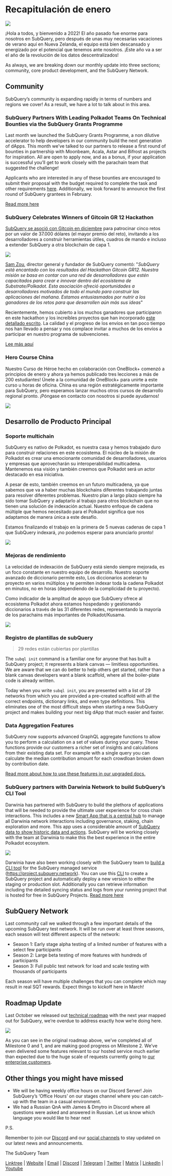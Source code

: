 # Recapitulación de enero

![](https://miro.medium.com/max/1400/1*2IMAaY-YYyAdl7YfZqHTAg.png)

¡Hola a todos, y bienvenido a 2022! El año pasado fue enorme para nosotros en SubQuery, pero después de unas muy necesarias vacaciones de verano aquí en Nueva Zelanda, el equipo está bien descansado y energizado por el potencial que tenemos ante nosotros. ¡Este año va a ser el año de la revolución de los datos descentralizados!

As always, we are breaking down our monthly update into three sections; community, core product development, and the SubQuery Network.

## Community

SubQuery’s community is expanding rapidly in terms of numbers and regions we cover! As a result, we have a lot to talk about in this area.

### SubQuery Partners With Leading Polkadot Teams On Technical Bounties via the SubQuery Grants Programme

Last month we launched the SubQuery Grants Programme, a non dilutive accelerator to help developers in our community build the next generation of dApps. This month we’ve talked to our partners to release a first round of bounties in partnership with Moonbeam, Acala, Astar and Bifrost as projects for inspiration. All are open to apply now, and as a bonus, if your application is successful you’ll get to work closely with the parachain team that suggested the challenge!

Applicants who are interested in any of these bounties are encouraged to submit their proposal with the budget required to complete the task and other requirements [here](https://docs.google.com/forms/d/e/1FAIpQLSfmMazkebKwNTWThBkVGaxf2Bg8s4aWZ0ZhwiMCtc9kv4sJHQ/viewform). Additionally, we look forward to announce the first round of SubQuery grantees in February.

[Read more here](https://subquery.medium.com/subquery-partners-with-leading-polkadot-teams-on-technical-bounties-via-the-subquery-grants-d40453788435)

### SubQuery Celebrates Winners of Gitcoin GR 12 Hackathon

[SubQuery se asoció con Gitcoin en diciembre](https://subquery.medium.com/subquery-announces-gitcoin-hackathon-16c9d18753a) para patrocinar cinco retos por un valor de 37.000 dólares (el mayor premio del reto), invitando a los desarrolladores a construir herramientas útiles, cuadros de mando e incluso a extender SubQuery a otra blockchain de capa 1.

![](https://miro.medium.com/max/1400/1*BUq3ah1ULNnvLjqxv_vzlQ.png)

[Sam Zou](https://twitter.com/zoujialiu), director general y fundador de SubQuery comentó: "_SubQuery está encantado con los resultados del Hackathon Gitcoin GR12. Nuestra misión se basa en contar con una red de desarrolladores que estén capacitados para crear e innovar dentro del ecosistema de Substrate/Polkadot. Esta asociación ofreció oportunidades a desarrolladores motivados de todo el mundo para construir las aplicaciones del mañana. Estamos entusiasmados por nutrir a los ganadores de los retos para que desarrollen aún más sus ideas_"

Recientemente, hemos cubierto a los muchos ganadores que participaron en este hackathon y los increíbles proyectos que han incorporado [este detallado escrito](https://subquery.medium.com/subquery-celebrates-winners-of-gitcoin-gr-12-hackathon-7486afaeab29). La calidad y el progreso de los envíos en tan poco tiempo nos han llevado a pensar y nos complace invitar a muchos de los envíos a participar en nuestro programa de subvenciones.

[Lee más aquí](https://subquery.medium.com/subquery-celebrates-winners-of-gitcoin-gr-12-hackathon-7486afaeab29)

### Hero Course China

Nuestro Curso de Héroe hecho en colaboración con OneBlock+ comenzó a principios de enero y ahora ya hemos publicado tres lecciones a más de 200 estudiantes! Únete a la comunidad de OneBlock+ para unirte a este curso u horas de oficina. China es una región estratégicamente importante para SubQuery, pero esperamos lanzar muchos otros cursos de desarrollo regional pronto. ¡Póngase en contacto con nosotros si puede ayudarnos!

![](https://miro.medium.com/max/1400/1*_8N000hX1WBM79ZbFyhvYQ.png)

## Desarrollo de Producto Principal

### Soporte multichain

SubQuery es nativo de Polkadot, es nuestra casa y hemos trabajado duro para construir relaciones en este ecosistema. El núcleo de la misión de Polkadot es crear una emocionante comunidad de desarrolladores, usuarios y empresas que aprovecharán su interoperabilidad multicadena. Mantenemos esa visión y también creemos que Polkadot será un actor destacado en esa iniciativa.

A pesar de esto, también creemos en un futuro multicadena, ya que sabemos que va a haber muchas blockchains diferentes trabajando juntas para resolver diferentes problemas. Nuestro plan a largo plazo siempre ha sido tomar SubQuery y adaptarlo al trabajo para otros blockchain que no tienen una solución de indexación actual. Nuestro enfoque de cadena múltiple que hemos necesitado para el Polkadot significa que nos adaptamos de manera única a este desafío.

Estamos finalizando el trabajo en la primera de 5 nuevas cadenas de capa 1 que SubQuery indexará, ¡no podemos esperar para anunciarlo pronto!

![](https://miro.medium.com/max/1400/1*jD1n5MSjeatjiaF5hY-Wjg.png)

### Mejoras de rendimiento

La velocidad de indexación de SubQuery está siendo siempre mejorada, es un foco constante en nuestro equipo de desarrollo. Nuestro soporte avanzado de diccionario permite esto, Los diccionarios aceleran tu proyecto en varios múltiplos y te permiten indexar toda la cadena Polkadot en minutos, no en horas (dependiendo de la complicidad de tu proyecto).

Como indicador de la amplitud de apoyo que SubQuery ofrece al ecosistema Polkadot ahora estamos hospedando y gestionando diccionarios a través de las 31 diferentes redes, representando la mayoría de los parachains más importantes de Polkadot/Kusama.

![](https://miro.medium.com/max/1400/1*WeMY5WnWZ_jvllxidhycUA.png)

### Registro de plantillas de subQuery

> 29 redes están cubiertas por plantillas

The `subql init` command is a familiar one for anyone that has built a SubQuery project; it represents a blank canvas — limitless opportunities. We are aware that we can do better to help others get started, rather than a blank canvas developers want a blank scaffold, where all the boiler-plate code is already written.

Today when you write `subql init`, you are presented with a list of 29 networks from which you are provided a pre-created scaffold with all the correct endpoints, dictionary links, and even type definitions. This eliminates one of the most difficult steps when starting a new SubQuery project and makes building your next big dApp that much easier and faster.

### Data Aggregation Features

SubQuery now supports advanced GraphQL aggregate functions to allow you to perform a calculation on a set of values during your query. These functions provide our customers a richer set of insights and calculations from their existing data set. For example with a single query you can calculate the median contribution amount for each crowdloan broken down by contribution date.

[Read more about how to use these features in our upgraded docs.](https://doc.subquery.network/query/aggregate/)

### SubQuery partners with Darwinia Network to build SubQuery’s CLI Tool

Darwinia has partnered with SubQuery to build the plethora of applications that will be needed to provide the ultimate user experience for cross chain interactions. This includes a new [Smart App that is a central hub](https://apps.darwinia.network/) to manage all Darwinia network interactions including governance, staking, chain exploration and more. This app uses a considerable amount of [SubQuery data to show historic data and actions](https://explorer.subquery.network/subquery/darwinia-network/smart-app-crab). SubQuery will be working closely with the team at Darwinia to make this the best experience in the entire Polkadot ecosystem.

![](https://miro.medium.com/max/1200/1*bL2Csj9qyamD7txAheCTIg.gif)

Darwinia have also been working closely with the SubQuery team to [build a CLI tool](https://github.com/fewensa/subquery-cli) for the SubQuery managed service (https://project.subquery.network). You can use this [CLI](https://github.com/fewensa/subquery-cli) to create a SubQuery project and automatically deploy a new version to either the staging or production slot. Additionally you can retrieve information including the detailed syncing status and logs from your running project that is hosted for free in SubQuery Projects. [Read more here](https://subquery.medium.com/subquery-partners-with-darwinia-network-to-build-subquerys-cli-tool-903dc4c9ef66)

## SubQuery Network

Last community call we walked through a few important details of the upcoming SubQuery test network. It will be run over at least three seasons, each season will test different aspects of the network:

- Season 1: Early stage alpha testing of a limited number of features with a select few participants
- Season 2: Large beta testing of more features with hundreds of participants
- Season 3: Full public test network for load and scale testing with thousands of participants

Each season will have multiple challenges that you can complete which may result in real SQT rewards. Expect things to kickoff here in March!

## Roadmap Update

Last October we released out [technical roadmap](https://blog.subquery.network/blogs/20211029-roadmap-october.html) with the next year mapped out for SubQuery, we’re overdue to address exactly how we’re doing here.

![](https://miro.medium.com/max/1400/1*2a3SGrW-OG5pbw67jsavvw.jpeg)

As you can see in the original roadmap above, we’ve completed all of Milestone 0 and 1, and are making good progress on Milestone 2. We’ve even delivered some features relevant to our hosted service much earlier than expected due to the huge scale of requests currently going to [our enterprise customers](https://blog.subquery.network/blogs/20211228-enterprise-hosted.html).

## Other things you might have missed

- We will be having weekly office hours on our Discord Server! Join SubQuery’s ‘Office Hours’ on our stages channel where you can catch-up with the team in a casual environment.
- We had a Russian QnA with James & Dmytro in Discord where all questions were asked and answered in Russian. Let us know which language you would like to hear next

P.S.

Remember to join our [Discord](https://discord.com/invite/subquery) and our [social channels](https://linktr.ee/subquerynetwork) to stay updated on our latest news and announcements.

The SubQuery Team

[Linktree](https://linktr.ee/subquerynetwork) | [Website](https://subquery.network/) | [Email](hello@subquery.network) | [Discord](https://discord.com/invite/78zg8aBSMG) | [Telegram](https://t.me/subquerynetwork) | [Twitter](https://twitter.com/subquerynetwork) | [Matrix](https://matrix.to/#/#subquery:matrix.org) | [LinkedIn](https://www.linkedin.com/company/subquery) | [Youtube](https://www.youtube.com/channel/UCi1a6NUUjegcLHDFLr7CqLw)
